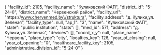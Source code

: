 {
    "facility_id": 2105,
    "facility_name": "Куликовский ФАП",
    "district_id": "5-24-0",
    "district_name": "Червенский район",
    "facility_url": "https:\/\/www.chervenmed.by\/struktura",
    "facility_address": "д. Кулики,ул. Зеленая",
    "facility_type": null,
    "ap_1": "3",
    "name": "Куликовский ФАП",
    "state": "public institution",
    "stats": [],
    "med_id": 571,
    "address": "д. Кулики,ул. Зеленая",
    "devices": [],
    "coord_x_y": null,
    "place_name": "Червень",
    "place_type": "city",
    "localties_key": 126,
    "year_of_closing": null,
    "year_of_opening": "0",
    "healthcare_facility_key": 2105,
    "administrative_division_id": "5-24-0"
}